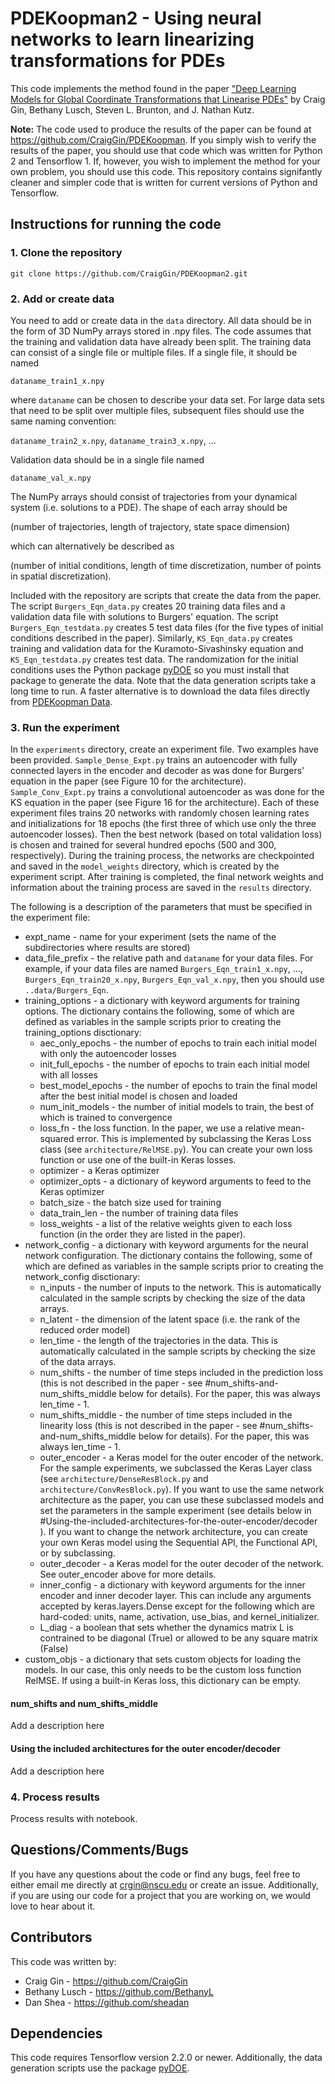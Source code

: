 # PDEKoopman2 - Using neural networks to learn linearizing transformations for PDEs

This code implements the method found in the paper ["Deep Learning Models for Global Coordinate Transformations that Linearise PDEs"](https://www.cambridge.org/core/journals/european-journal-of-applied-mathematics/article/deep-learning-models-for-global-coordinate-transformations-that-linearise-pdes/4C3252EA5D681D07D933AD31EE539192) by Craig Gin, Bethany Lusch, Steven L. Brunton, and J. Nathan Kutz. 

**Note:** The code used to produce the results of the paper can be found at https://github.com/CraigGin/PDEKoopman. If you simply wish to verify the results of the paper, you should use that code which was written for Python 2 and Tensorflow 1. If, however, you wish to implement the method for your own problem, you should use this code. This repository contains signifantly cleaner and simpler code that is written for current versions of Python and Tensorflow. 

## Instructions for running the code

### 1. Clone the repository

```
git clone https://github.com/CraigGin/PDEKoopman2.git
```

### 2. Add or create data

You need to add or create data in the `data` directory. All data should be in the form of 3D NumPy arrays stored in .npy files. The code assumes that the training and validation data have already been split. The training data can consist of a single file or multiple files. If a single file, it should be named

`dataname_train1_x.npy`

where `dataname` can be chosen to describe your data set. For large data sets that need to be split over multiple files, subsequent files should use the same naming convention:

`dataname_train2_x.npy`, `dataname_train3_x.npy`, ...

Validation data should be in a single file named

`dataname_val_x.npy`

The NumPy arrays should consist of trajectories from your dynamical system (i.e. solutions to a PDE). The shape of each array should be

(number of trajectories, length of trajectory, state space dimension)

which can alternatively be described as 

(number of initial conditions, length of time discretization, number of points in spatial discretization). 

Included with the repository are scripts that create the data from the paper. The script `Burgers_Eqn_data.py` creates 20 training data files and a validation data file with solutions to Burgers' equation. The script `Burgers_Eqn_testdata.py` creates 5 test data files (for the five types of initial conditions described in the paper). Similarly, `KS_Eqn_data.py` creates training and validation data for the Kuramoto-Sivashinsky equation and `KS_Eqn_testdata.py` creates test data. The randomization for the initial conditions uses the Python package [pyDOE](https://pythonhosted.org/pyDOE/index.html) so you must install that package to generate the data. Note that the data generation scripts take a long time to run. A faster alternative is to download the data files directly from [PDEKoopman Data](https://drive.google.com/drive/u/0/folders/1T09uKjvNf-LxjOCQVJyOpoWOntvYghV-). 

### 3. Run the experiment 

In the `experiments` directory, create an experiment file. Two examples have been provided. `Sample_Dense_Expt.py` trains an autoencoder with fully connected layers in the encoder and decoder as was done for Burgers' equation in the paper (see Figure 10 for the architecture). `Sample_Conv_Expt.py` trains a convolutional autoencoder as was done for the KS equation in the paper (see Figure 16 for the architecture). Each of these experiment files trains 20 networks with randomly chosen learning rates and initializations for 18 epochs (the first three of which use only the three autoencoder losses). Then the best network (based on total validation loss) is chosen and trained for several hundred epochs (500 and 300, respectively). During the training process, the networks are checkpointed and saved in the `model_weights` directory, which is created by the experiment script. After training is completed, the final network weights and information about the training process are saved in the `results` directory.

The following is a description of the parameters that must be specified in the experiment file:

* expt_name - name for your experiment (sets the name of the subdirectories where results are stored)
* data_file_prefix - the relative path and `dataname` for your data files. For example, if your data files are named `Burgers_Eqn_train1_x.npy`, ..., `Burgers_Eqn_train20_x.npy`, `Burgers_Eqn_val_x.npy`, then you should use `..data/Burgers_Eqn`.
* training_options - a dictionary with keyword arguments for training options. The dictionary contains the following, some of which are defined as variables in the sample scripts prior to creating the training_options disctionary:
  * aec_only_epochs - the number of epochs to train each initial model with only the autoencoder losses
  * init_full_epochs - the number of epochs to train each initial model with all losses
  * best_model_epochs - the number of epochs to train the final model after the best initial model is chosen and loaded
  * num_init_models - the number of initial models to train, the best of which is trained to convergence
  * loss_fn - the loss function. In the paper, we use a relative mean-squared error. This is implemented by subclassing the Keras Loss class (see `architecture/RelMSE.py`). You can create your own loss function or use one of the built-in Keras losses.
  * optimizer - a Keras optimizer
  * optimizer_opts - a dictionary of keyword arguments to feed to the Keras optimizer
  * batch_size - the batch size used for training
  * data_train_len - the number of training data files
  * loss_weights - a list of the relative weights given to each loss function (in the order they are listed in the paper).
* network_config - a dictionary with keyword arguments for the neural network configuration. The dictionary contains the following, some of which are defined as variables in the sample scripts prior to creating the network_config disctionary: 
  * n_inputs - the number of inputs to the network. This is automatically calculated in the sample scripts by checking the size of the data arrays.
  * n_latent - the dimension of the latent space (i.e. the rank of the reduced order model)
  * len_time - the length of the trajectories in the data. This is automatically calculated in the sample scripts by checking the size of the data arrays.
  * num_shifts - the number of time steps included in the prediction loss (this is not described in the paper - see #num_shifts-and-num_shifts_middle below for details). For the paper, this was always len_time - 1.
  * num_shifts_middle - the number of time steps included in the linearity loss (this is not described in the paper - see #num_shifts-and-num_shifts_middle below for details). For the paper, this was always len_time - 1.
  * outer_encoder - a Keras model for the outer encoder of the network. For the sample experiments, we subclassed the Keras Layer class (see `architecture/DenseResBlock.py` and `architecture/ConvResBlock.py`). If you want to use the same network architecture as the paper, you can use these subclassed models and set the parameters in the sample experiment (see details below in #Using-the-included-architectures-for-the-outer-encoder/decoder ). If you want to change the network architecture, you can create your own Keras model using the Sequential API, the Functional API, or by subclassing.
  * outer_decoder - a Keras model for the outer decoder of the network. See outer_encoder above for more details.
  * inner_config - a dictionary with keyword arguments for the inner encoder and inner decoder layer. This can include any arguments accepted by keras.layers.Dense except for the following which are hard-coded: units, name, activation, use_bias, and kernel_initializer.
  * L_diag - a boolean that sets whether the dynamics matrix L is contrained to be diagonal (True) or allowed to be any square matrix (False)
* custom_objs - a dictionary that sets custom objects for loading the models. In our case, this only needs to be the custom loss function RelMSE. If using a built-in Keras loss, this dictionary can be empty.

#### num_shifts and num_shifts_middle

Add a description here

#### Using the included architectures for the outer encoder/decoder

Add a description here

### 4. Process results

Process results with notebook.

## Questions/Comments/Bugs

If you have any questions about the code or find any bugs, feel free to either email me directly at crgin@nscu.edu or create an issue. Additionally, if you are using our code for a project that you are working on, we would love to hear about it. 

## Contributors

This code was written by:

* Craig Gin - https://github.com/CraigGin
* Bethany Lusch - https://github.com/BethanyL
* Dan Shea - https://github.com/sheadan

## Dependencies

This code requires Tensorflow version 2.2.0 or newer. Additionally, the data generation scripts use the package [pyDOE](https://pythonhosted.org/pyDOE/index.html).

